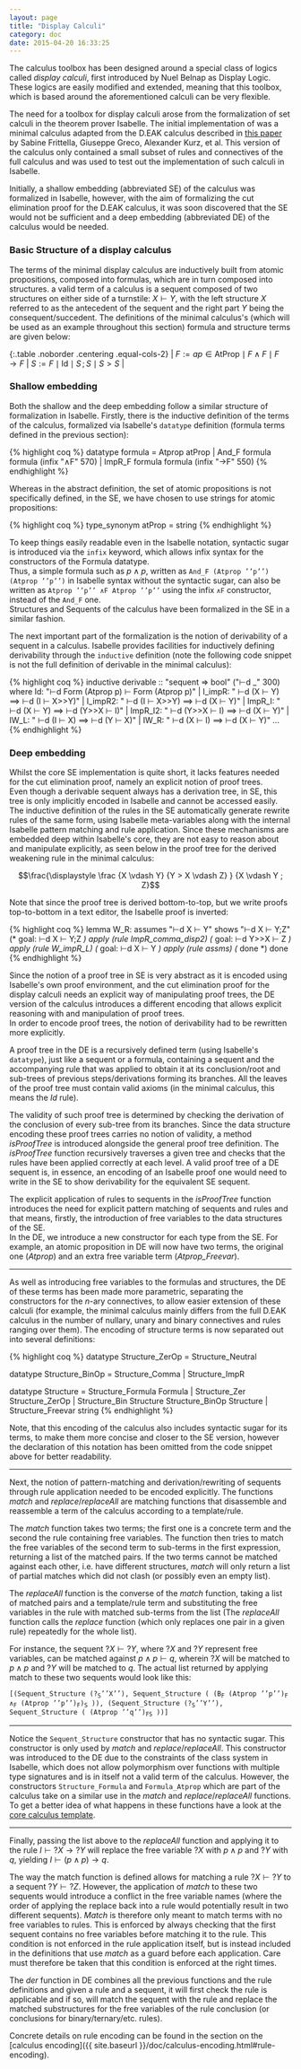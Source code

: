```yaml
---
layout: page
title: "Display Calculi"
category: doc
date: 2015-04-20 16:33:25
---
```



The calculus toolbox has been designed around a special class of logics called _display calculi_, first introduced by Nuel Belnap as Display Logic. These logics are easily modified and extended, meaning that this toolbox, which is based around the aforementioned calculi can be very flexible.

The need for a toolbox for display calculi arose from the formalization of set calculi in the theorem prover Isabelle. The initial implementation of was a minimal calculus adapted from the D.EAK calculus described in [this paper](http://www.appliedlogictudelft.nl/wp-content/uploads/2014/06/S-Frittella_G-Greco_A-Kurz_A-Palmigiano_V-Sikimic_A-Proof-Theoretic-Semantic-Analysis-of-Dynamic-Epistemic-Logic_Applied-Logic-TU-Delft.pdf) by Sabine Frittella, Giuseppe Greco, Alexander Kurz, et al. This version of the calculus only contained a small subset of rules and connectives of the full calculus and was used to test out the implementation of such calculi in Isabelle.

Initially, a shallow embedding (abbreviated SE) of the calculus was formalized in Isabelle, however, with the aim of formalizing the cut elimination proof for the D.EAK calculus, it was soon discovered that the SE would not be sufficient and a deep embedding (abbreviated DE) of the calculus would be needed.

### Basic Structure of a display calculus

The terms of the minimal display calculus are inductively built from atomic propositions, composed into formulas, which are in turn composed into structures. a valid term of a calculus is a sequent composed of two structures on either side of a turnstile: $X \vdash Y$, with the left structure $X$ referred to as the antecedent of the sequent and the right part $Y$ being the consequent/succedent. The definitions of the minimal calculus's (which will be used as an example throughout this section) formula and structure terms are given below:

{:.table .noborder .centering .equal-cols-2}
| $F:= ap \in \mathsf{AtProp} \mid F \land F \mid F \rightarrow F$ | $S:= F \mid \mathsf{Id} \mid S \,; S \mid S > S$ |

### Shallow embedding

Both the shallow and the deep embedding follow a similar structure of formalization in Isabelle. Firstly, there is the inductive definition of the terms of the calculus, formalized via Isabelle's `datatype` definition (formula terms defined in the previous section):

{% highlight coq %}
datatype formula = Atprop atProp
                 | And_F formula formula  (infix "∧F" 570)
                 | ImpR_F formula formula (infix "→F" 550)
{% endhighlight %}

Whereas in the abstract definition, the set of atomic propositions is not specifically defined, in the SE, we have chosen to use strings for atomic propositions:

{% highlight coq %}
type_synonym atProp = string
{% endhighlight %}

To keep things easily readable even in the Isabelle notation, syntactic sugar is introduced via the `infix` keyword, which allows infix syntax for the constructors of the Formula datatype.  
Thus, a simple formula such as $p \land p$, written as `And_F (Atprop ’’p’’) (Atprop ’’p’’)` in Isabelle syntax without the syntactic sugar, can also be written as `Atprop ’’p’’ ∧F Atprop ’’p’’` using the infix `∧F` constructor, instead of the `And_F` one.  
Structures and Sequents of the calculus have been formalized in the SE in a similar fashion.

The next important part of the formalization is the notion of derivability of a sequent in a calculus. Isabelle provides facilities for inductively defining derivability through the `inductive` definition (note the following code snippet is not the full definition of derivable in the minimal calculus):

{% highlight coq %}
inductive derivable :: "sequent ⇒ bool" ("⊢d _" 300)
where
    Id: "⊢d Form (Atprop p) ⊢ Form (Atprop p)"
  | I_impR: " ⊢d (X ⊢ Y) ⟹ ⊢d (I ⊢ X>>Y)"
  | I_impR2: " ⊢d (I ⊢ X>>Y) ⟹ ⊢d (X ⊢ Y)"
  | ImpR_I: " ⊢d (X ⊢ Y) ⟹ ⊢d (Y>>X ⊢ I)"
  | ImpR_I2: " ⊢d (Y>>X ⊢ I) ⟹ ⊢d (X ⊢ Y)"
  | IW_L: " ⊢d (I ⊢ X) ⟹ ⊢d (Y ⊢ X)"
  | IW_R: " ⊢d (X ⊢ I) ⟹ ⊢d (X ⊢ Y)"
  ...
{% endhighlight %}

### Deep embedding

Whilst the core SE implementation is quite short, it lacks features needed for the cut elimination proof, namely an explicit notion of proof trees.  
Even though a derivable sequent always has a derivation tree, in SE, this tree is only implicitly encoded in Isabelle and cannot be accessed easily.  
The inductive definition of the rules in the SE automatically generate rewrite rules of the same form, using Isabelle meta-variables along with the internal Isabelle pattern matching and rule application. Since these mechanisms are embedded deep within Isabelle's core, they are not easy to reason about and manipulate explicitly, as seen below in the proof tree for the derived weakening rule in the minimal calculus:

$$\frac{\displaystyle \frac
{X \vdash Y}
{Y > X \vdash Z} }
{X \vdash Y ; Z}$$

Note that since the proof tree is derived bottom-to-top, but we write proofs top-to-bottom in a text editor, the Isabelle proof is inverted: 

{% highlight coq %}
lemma W_R: 
assumes "⊢d X ⊢ Y"
shows "⊢d X ⊢ Y;Z"              (* goal: ⊢d X ⊢ Y;Z  *)
apply (rule ImpR_comma_disp2)   (* goal: ⊢d Y>>X ⊢ Z *)
apply (rule W_impR_L)           (* goal: ⊢d X ⊢ Y    *)
apply (rule assms)              (* done              *)
done
{% endhighlight %}

Since the notion of a proof tree in SE is very abstract as it is encoded using Isabelle's own proof environment, and the cut elimination proof for the display calculi needs an explicit way of manipulating proof trees, the DE version of the calculus introduces a different encoding that allows explicit reasoning with and manipulation of proof trees.  
In order to encode proof trees, the notion of derivability had to be rewritten more explicitly.

A proof tree in the DE is a recursively defined term (using Isabelle's `datatype`), just like a sequent or a formula, containing a sequent and the
accompanying rule that was applied to obtain it at its conclusion/root and sub-trees of previous steps/derivations forming its branches. All the leaves of the proof tree must contain valid axioms (in the minimal calculus, this means the _Id_ rule).

The validity of such proof tree is determined by checking the derivation of the conclusion of every sub-tree from its branches. Since the data structure encoding these proof trees carries no notion of validity, a method _isProofTree_ is introduced alongside the general proof tree definition. The _isProofTree_
function recursively traverses a given tree and checks that the rules have been applied correctly at each level. A valid proof tree of a DE sequent is, in essence, an encoding of an Isabelle proof one would need to write in the SE to show derivability for the equivalent SE sequent.

The explicit application of rules to sequents in the _isProofTree_ function introduces the need for explicit pattern matching of sequents and rules and that means, firstly, the introduction of free variables to the data structures of the SE.  
In the DE, we introduce a new constructor for each type from the SE. For example, an atomic proposition in DE will now have two terms, the original one (_Atprop_) and an extra free variable term (*Atprop_Freevar*).

- - - 

As well as introducing free variables to the formulas and structures, the DE of these terms has been made more parametric, separating the constructors for the _n_-ary connectives, to allow easier extension of these calculi (for example, the minimal calculus mainly differs from the full D.EAK calculus in the number of nullary, unary and binary connectives and rules ranging over them). The encoding of structure terms is now separated out into several definitions:

{% highlight coq %}
datatype Structure_ZerOp = Structure_Neutral
 
datatype Structure_BinOp = Structure_Comma
                         | Structure_ImpR

datatype Structure = Structure_Formula Formula
                   | Structure_Zer Structure_ZerOp
                   | Structure_Bin Structure Structure_BinOp Structure
                   | Structure_Freevar string
{% endhighlight %}

Note, that this encoding of the calculus also includes syntactic sugar for its terms, to make them more concise and closer to the SE version, however the
declaration of this notation has been omitted from the code snippet above for better readability.

- - -

Next, the notion of pattern-matching and derivation/rewriting of sequents through rule application needed to be encoded explicitly. The functions _match_ and _replace_/_replaceAll_ are matching functions that disassemble and reassemble a term of the calculus according to a template/rule. 

The _match_ function takes two terms; the first one is a concrete term and the second the rule containing free variables. The function then tries to match the free variables of the second term to sub-terms in the first expression, returning a list of the matched pairs. If the two terms cannot be matched against each other, i.e. have different structures, _match_ will only return a list of partial matches which did not clash (or possibly even an empty list).

The _replaceAll_ function is the converse of the _match_ function, taking a list of matched pairs and a template/rule term and substituting the free variables in the rule with matched sub-terms from the list (The _replaceAll_ function calls the _replace_ function (which only replaces one pair in a given rule) repeatedly for the whole list).

For instance, the sequent $?X \vdash ?Y$, where $?X$ and $?Y$ represent free variables, can be matched against $p \land p \vdash q$, wherein $?X$ will be matched to $p \land p$ and $?Y$ will be matched to $q$.
The actual list returned by applying match to these two sequents would look like this:

<pre><code>[(Sequent_Structure (?<sub>S</sub>’’X’’), Sequent_Structure ( (B<sub>F</sub> (Atprop ’’p’’)<sub>F</sub> ∧<sub>F</sub> (Atprop ’’p’’)<sub>F</sub>)<sub>S</sub> )), (Sequent_Structure (?<sub>S</sub>’’Y’’), Sequent_Structure ( (Atprop ’’q’’)<sub>FS</sub> ))]</code></pre>

- - -

Notice the `Sequent_Structure` constructor that has no syntactic sugar. This constructor is only used by _match_ and _replace_/_replaceAll_. This constructor was introduced to the DE due to the constraints of the class system in Isabelle, which does not allow polymorphism over functions with multiple type signatures and is in itself not a valid term of the calculus. However, the constructors `Structure_Formula` and `Formula_Atprop` which are part of the calculus take on a similar use in the _match_ and _replace_/_replaceAll_ functions. To get a better idea of what happens in these functions have a look at the [core calculus template](https://github.com/goodlyrottenapple/calculus-toolbox/blob/master/template/Calc_Core.thy).

- - -

Finally, passing the list above to the _replaceAll_ function and applying it to the rule $I \vdash ?X \rightarrow ?Y$ will replace the free variable $?X$ with $p \land p$ and $?Y$ with $q$, yielding $I \vdash (p \land p) \rightarrow q$.

The way the match function is defined allows for matching a rule $?X \vdash ?Y$ to a sequent $?Y \vdash ?Z$. However, the application of _match_ to these two sequents would introduce a conflict in the free variable names (where the order of applying the replace back into a rule would potentially result in two different sequents). _Match_ is therefore only meant to match terms with no free variables to rules. This is enforced by always checking that the first sequent contains no free variables before matching it to the rule. This condition is not enforced in the rule application itself, but is instead included in the definitions that use _match_ as a guard before each application. Care must therefore be taken that this condition is enforced at the right times.

The _der_ function in DE combines all the previous functions and the rule definitions and given a rule and a sequent, it will first check the rule is applicable and if so, will match the sequent with the rule and replace the matched substructures for the free variables of the rule conclusion (or conclusions for binary/ternary/etc. rules).

Concrete details on rule encoding can be found in the section on the [calculus encoding]({{ site.baseurl }}/doc/calculus-encoding.html#rule-encoding).